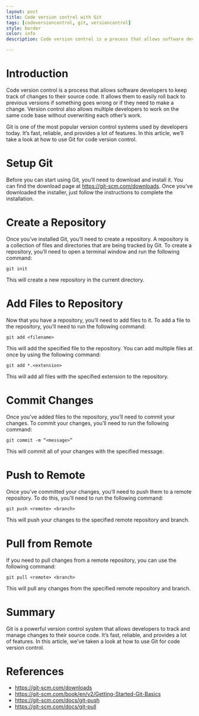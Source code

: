```yaml
---
layout: post
title: Code version control with Git
tags: [codeversioncontrol, git, versioncontrol]
style: border
color: info
description: Code version control is a process that allows software developers to keep track of changes to their source code. It allows them to easily roll back to previous versions if something goes wrong or if they need to make a change. Version control also allows multiple developers to work on the same code base without overwriting each other’s work.

---
```

# Introduction

Code version control is a process that allows software developers to keep track of changes to their source code. It allows them to easily roll back to previous versions if something goes wrong or if they need to make a change. Version control also allows multiple developers to work on the same code base without overwriting each other’s work.

Git is one of the most popular version control systems used by developers today. It’s fast, reliable, and provides a lot of features. In this article, we’ll take a look at how to use Git for code version control.

# Setup Git

Before you can start using Git, you’ll need to download and install it. You can find the download page at https://git-scm.com/downloads. Once you’ve downloaded the installer, just follow the instructions to complete the installation.

# Create a Repository

Once you’ve installed Git, you’ll need to create a repository. A repository is a collection of files and directories that are being tracked by Git. To create a repository, you’ll need to open a terminal window and run the following command:

```
git init
```

This will create a new repository in the current directory.

# Add Files to Repository

Now that you have a repository, you’ll need to add files to it. To add a file to the repository, you’ll need to run the following command:

```
git add <filename>
```

This will add the specified file to the repository. You can add multiple files at once by using the following command:

```
git add *.<extension>
```

This will add all files with the specified extension to the repository.

# Commit Changes

Once you’ve added files to the repository, you’ll need to commit your changes. To commit your changes, you’ll need to run the following command:

```
git commit -m “<message>”
```

This will commit all of your changes with the specified message.

# Push to Remote

Once you’ve committed your changes, you’ll need to push them to a remote repository. To do this, you’ll need to run the following command:

```
git push <remote> <branch>
```

This will push your changes to the specified remote repository and branch.

# Pull from Remote

If you need to pull changes from a remote repository, you can use the following command:

```
git pull <remote> <branch>
```

This will pull any changes from the specified remote repository and branch.

# Summary

Git is a powerful version control system that allows developers to track and manage changes to their source code. It’s fast, reliable, and provides a lot of features. In this article, we’ve taken a look at how to use Git for code version control.

# References
- https://git-scm.com/downloads
- https://git-scm.com/book/en/v2/Getting-Started-Git-Basics
- https://git-scm.com/docs/git-push
- https://git-scm.com/docs/git-pull